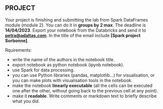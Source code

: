 ## PROJECT

Your project is finishing and submitting the lab from Spark DataFrames module (module 2). You can do it in **groups by 2 max**.
The deadline is **14/04/2023**. Export your notebook from the Databricks and send it to
**petra@adaltas.com**. In the title of the email include **[Spark project Sorbonne]**.

Rquirements:
- write the name of the authors in the notebook title.
- export notebook as python notebook (ipynb notebook).
- use Spark for data processing.
- you can use Python libraries (pandas, matplotlib...) for visualisation, or you can make plots with visualisation tools in the notebook.
- make the notebook **linearly executable** (all the cells can be executed one after the other, without going back to the previous cell at any point).
- make it **readable**. Write comments or markdown text to briefly describe what you did. 

